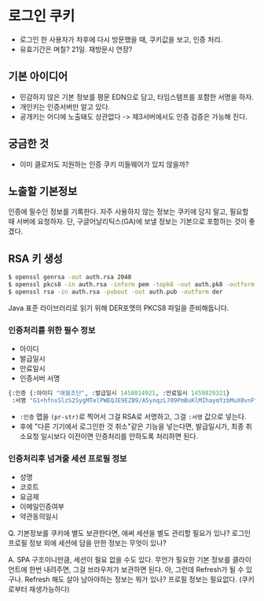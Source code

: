 # 로그인 쿠키

* 로그인 한 사용자가 차후에 다시 방문했을 때, 쿠키값을 보고, 인증 처리.
* 유효기간은 며칠? 21일. 재방문시 연장?

## 기본 아이디어

* 민감하지 않은 기본 정보를 평문 EDN으로 담고, 타임스탬프를 포함한 서명을 하자.
* 개인키는 인증서버만 알고 있다.
* 공개키는 어디에 노출돼도 상관없다 -> 제3서버에서도 인증 검증은 가능해 진다.

## 궁금한 것

* 이미 클로저도 지원하는 인증 쿠키 미들웨어가 있지 않을까?

## 노출할 기본정보

인증에 필수인 정보를 기록한다. 자주 사용하지 않는 정보는 쿠키에 담지 말고, 필요할 때 서버에 요청하자. 단, 구글어날리틱스(GA)에 보낼 정보는 기본으로 포함하는 것이 좋겠다.

## RSA 키 생성

```sh
$ openssl genrsa -out auth.rsa 2048
$ openssl pkcs8 -in auth.rsa -inform pem -topk8 -out auth.pk8 -outform der -nocrypt
$ openssl rsa -in auth.rsa -pubout -out auth.pub -outform der
```

Java 표준 라이브러리로 읽기 위해 DER포맷의 PKCS8 파일을 준비해둡니다.

### 인증처리를 위한 필수 정보

* 아이디
* 발급일시
* 만료일시
* 인증서버 서명

``` clojure
{:인증 {:아이디 "애월조단", :발급일시 1458014921, :만료일시 1459829321}
 :서명 "G1+hfnsSlzS2SygMTelPWEQJE9EZB9/A5ynqzL709PmBuKlMIhaymYzbMuX0vnFtET1bVl3QV1mLVAki0z23qLr0kP07G8rc4gbT2FjbD+SEfktuMfwyOA2Y31TYT1TaRARUyN5kLAMjeIb0KPIQNPepA4wMUsiRTDRIiABvRw3YuMzQCASW/etybCc3SXc6xOTtzOFwWU/K0vIdw1tTA8AqY6IaVEtqiRbgSvHRKvy5q6rClbiqgH5hZOumdS94CidJs0OsVi35nC7px6HxA8/CB7q7K7Qi7dG37UPfiq4U+5NCMviKors5syzhlJkkEH0twDOdRLUu2ZwfcMVkxg=="}
```

* ```:인증``` 맵을 ```(pr-str)```로 찍어서 그걸 RSA로 서명하고, 그걸 ```:서명``` 값으로 넣는다.
* 후에 "다른 기기에서 로그인한 것 취소"같은 기능을 넣는다면, 발급일시가, 최종 취소요청 일시보다 이전이면 인증처리를 안하도록 처리하면 된다.

### 인증처리후 넘겨줄 세션 프로필 정보

* 성명
* 코호트
* 요금제
* 이메일인증여부
* 약관동의일시

Q. 기본정보를 쿠키에 별도 보관한다면, 애써 세션을 별도 관리할 필요가 있나? 로그인 프로필 정보 외에 세션에 담을 만한 정보는 무엇이 있나?

A. SPA 구조이니만큼, 세션이 필요 없을 수도 있다. 무언가 필요한 기본 정보를 클라이언트에 한번 내려주면, 그걸 브라우저가 보관하면 된다. 아, 그런데 Refresh가 될 수 있구나. Refresh 해도 살아 남아야하는 정보는 뭐가 있나? 프로필 정보는 필요없다. (쿠키로부터 재생가능하다)
